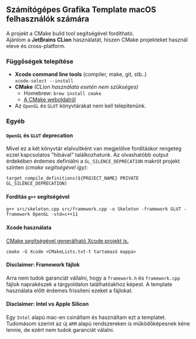 ## Számítógépes Grafika Template macOS felhasználók számára
A projekt a CMake build tool segítségével fordítható.  
Ajánlom a **JetBrains CLion** használatát, hiszen CMake projekteket használ eleve és cross-platform.  
### Függőségek telepítése
- **Xcode command line tools** (compiler, make, git, stb..)  
  `xcode-select --install`
- **CMake** *(CLion használata esetén nem szükséges)*
  - Homebrew: `brew install cmake`
  - [A CMake weboldalról](https://cmake.org/)
- Az `OpenGL` és `GLUT` könyvtárakat nem kell telepítenünk.  
### Egyéb
#### `OpenGL` és `GLUT` deprecation
Mivel ez a két könyvtár elalvultként van megjelölve fordításkor rengeteg ezzel kapcsolatos "hibával" találkozhatunk. Az olvashatóbb output érdekében érdemes definiálni a `GL_SILENCE_DEPRECATION` makrót projekt szinten *(cmake segítségével így)*:  
```
target_compile_definitions(${PROJECT_NAME} PRIVATE GL_SILENCE_DEPRECATION)
```
#### Fordítás `g++` segítségével
```console
g++ src/skeleton.cpp src/framework.cpp -o Skeleton -framework GLUT -framework OpenGL -std=c++11
```
#### Xcode használata 
[CMake segítségével generálható Xcode projekt is.](https://cmake.org/cmake/help/v3.0/manual/cmake-generators.7.html)
```console
cmake -G Xcode <CMakeLists.txt-t tartamazó mappa>
```
#### **Disclaimer: Framework fájlok**
Arra nem tudok garanciát vállalni, hogy a `framework.h` és `framework.cpp` fájlok naprakészek a tárgyoldalon találhatóakhoz képest. A template használata előtt érdemes frissíteni ezeket a fájlokat.
#### **Disclaimer: Intel vs Apple Silicon**
Egy `Intel` alapú mac-en csináltam és használtam ezt a templatet. Tudomásom szerint az új `ARM` alapú rendszereken is működőképesnek kéne lennie, de ezért nem tudok garanciát válalni.
